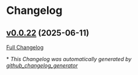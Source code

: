 # Changelog

## [v0.0.22](https://github.com/NASA-PDS/nucleus-tools-java/tree/v0.0.22) (2025-06-11)

[Full Changelog](https://github.com/NASA-PDS/nucleus-tools-java/compare/a2fdba189d61b91dffb728ee4c3dfca6d07a8421...v0.0.22)



\* *This Changelog was automatically generated by [github_changelog_generator](https://github.com/github-changelog-generator/github-changelog-generator)*
